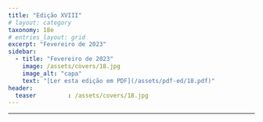 ```yaml
---
title: "Edição XVIII"
# layout: category
taxonomy: 18e
# entries_layout: grid
excerpt: "Fevereiro de 2023"
sidebar:
  - title: "Fevereiro de 2023"
    image: /assets/covers/18.jpg
    image_alt: "capa"
    text: "[Ler esta edição em PDF](/assets/pdf-ed/18.pdf)"
header:
  teaser         : /assets/covers/18.jpg
---
```


---